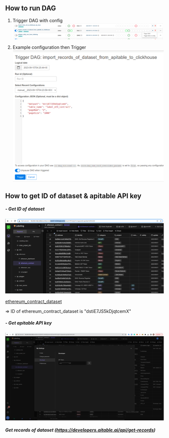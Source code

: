 ## How to run DAG

1. Trigger DAG with config
   <img src="./trigger-dag-w-conf.png" alt="dataset" />

2. Example configuration then Trigger
   <img src="./example-dag-conf.png" alt="dataset" />

## How to get ID of dataset & apitable API key

##### - Get ID of dataset

<img src="./example-ethereum_contract_dataset.png" alt="dataset" />

[ethereum_contract_dataset](http://54.254.162.220/workbench/dstiE7JS5kDjqtcemX/viwmYPVsnjG7L?spaceId=spcbzeYeFmrG9)

=> ID of ethereum_contract_dataset is "dstiE7JS5kDjqtcemX"

##### - Get apitable API key

<img src="./get-apitable-API-key.png" alt="dataset" />

##### Get records of dataset (https://developers.aitable.ai/api/get-records)
